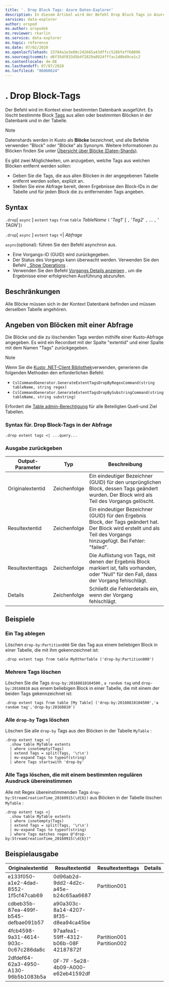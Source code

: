 ```yaml
---
title: '. Drop Block Tags: Azure Daten-Explorer'
description: In diesem Artikel wird der Befehl Drop Block Tags in Azure Daten-Explorer beschrieben.
services: data-explorer
author: orspod
ms.author: orspodek
ms.reviewer: rkarlin
ms.service: data-explorer
ms.topic: reference
ms.date: 07/02/2020
ms.openlocfilehash: 23784a1e3e00c242665a43dffcc528bfeff68896
ms.sourcegitcommit: d6f35df833d5b4f2829a8924fffac1d0b49ce1c2
ms.contentlocale: de-DE
ms.lasthandoff: 07/07/2020
ms.locfileid: "86060624"
---
```

# <a name="drop-extent-tags"></a>. Drop Block-Tags

Der Befehl wird im Kontext einer bestimmten Datenbank ausgeführt. Es löscht bestimmte Block [Tags](extents-overview.md#extent-tagging) aus allen oder bestimmten Blöcken in der Datenbank und in der Tabelle.  

> [!NOTE]
> Datenshards werden in Kusto als **Blöcke** bezeichnet, und alle Befehle verwenden "Block" oder "Blöcke" als Synonym.
> Weitere Informationen zu Blöcken finden Sie unter [Übersicht über Blöcke (Daten-Shards)](extents-overview.md).

Es gibt zwei Möglichkeiten, um anzugeben, welche Tags aus welchen Blöcken entfernt werden sollen:

* Geben Sie die Tags, die aus allen Blöcken in der angegebenen Tabelle entfernt werden sollen, explizit an.
* Stellen Sie eine Abfrage bereit, deren Ergebnisse den Block-IDs in der Tabelle und für jeden Block die zu entfernenden Tags angeben.

## <a name="syntax"></a>Syntax

`.drop`[ `async` ] `extent` `tags` `from` `table` *TableName* `(` '*Tag1*' [ `,` '*Tag2*' `,` ... `,` ' *TAGN*']`)`

`.drop`[ `async` ] `extent` `tags`  <|  *Abfrage*

`async`(optional): führen Sie den Befehl asynchron aus.
   * Eine Vorgangs-ID (GUID) wird zurückgegeben.
   * Der Status des Vorgangs kann überwacht werden. Verwenden Sie den Befehl [. Show Operations](operations.md#show-operations) .
   * Verwenden Sie den Befehl [Vorgangs Details anzeigen](operations.md#show-operation-details) , um die Ergebnisse einer erfolgreichen Ausführung abzurufen.

## <a name="restrictions"></a>Beschränkungen

Alle Blöcke müssen sich in der Kontext Datenbank befinden und müssen derselben Tabelle angehören.

## <a name="specify-extents-with-a-query"></a>Angeben von Blöcken mit einer Abfrage

Die Blöcke und die zu löschenden Tags werden mithilfe einer Kusto-Abfrage angegeben. Es wird ein Recordset mit der Spalte "extentid" und einer Spalte mit dem Namen "Tags" zurückgegeben.

> [!NOTE]
> Wenn Sie die [Kusto .NET-Client Bibliothek](../api/netfx/about-kusto-data.md)verwenden, generieren die folgenden Methoden den erforderlichen Befehl:
> * `CslCommandGenerator.GenerateExtentTagsDropByRegexCommand(string tableName, string regex)`
> * `CslCommandGenerator.GenerateExtentTagsDropBySubstringCommand(string tableName, string substring)`

Erfordert die [Table admin-Berechtigung](../management/access-control/role-based-authorization.md) für alle Beteiligten Quell-und Ziel Tabellen.

### <a name="syntax-for-drop-extent-tags-in-query"></a>Syntax für. Drop Block-Tags in der Abfrage

```kusto 
.drop extent tags <| ...query...
```

### <a name="return-output"></a>Ausgabe zurückgeben

Output-Parameter |Typ |Beschreibung 
---|---|---
Originalextentid |Zeichenfolge |Ein eindeutiger Bezeichner (GUID) für den ursprünglichen Block, dessen Tags geändert wurden. Der Block wird als Teil des Vorgangs gelöscht.
Resultextentid |Zeichenfolge |Ein eindeutiger Bezeichner (GUID) für den Ergebnis Block, der Tags geändert hat. Der Block wird erstellt und als Teil des Vorgangs hinzugefügt. Bei Fehler: "failed".
Resultextenttags |Zeichenfolge |Die Auflistung von Tags, mit denen der Ergebnis Block markiert ist, falls vorhanden, oder "Null" für den Fall, dass der Vorgang fehlschlägt.
Details |Zeichenfolge |Schließt die Fehlerdetails ein, wenn der Vorgang fehlschlägt.

## <a name="examples"></a>Beispiele

### <a name="drop-one-tag"></a>Ein Tag ablegen

Löschen `drop-by:Partition000` Sie das Tag aus einem beliebigen Block in einer Tabelle, die mit ihm gekennzeichnet ist:

```kusto
.drop extent tags from table MyOtherTable ('drop-by:Partition000')
```

### <a name="drop-several-tags"></a>Mehrere Tags löschen

Löschen Sie die Tags `drop-by:20160810104500` , `a random tag` und `drop-by:20160810` aus einem beliebigen Block in einer Tabelle, die mit einem der beiden Tags gekennzeichnet ist:

```kusto
.drop extent tags from table [My Table] ('drop-by:20160810104500','a random tag','drop-by:20160810')
```

### <a name="drop-all-drop-by-tags"></a>Alle `drop-by` Tags löschen 

Löschen Sie alle `drop-by` Tags aus den Blöcken in der Tabelle `MyTable` :

```kusto
.drop extent tags <| 
  .show table MyTable extents 
  | where isnotempty(Tags)
  | extend Tags = split(Tags, '\r\n') 
  | mv-expand Tags to typeof(string)
  | where Tags startswith 'drop-by'
```

### <a name="drop-all-tags-matching-specific-regex"></a>Alle Tags löschen, die mit einem bestimmten regulären Ausdruck übereinstimmen 

Alle mit Regex übereinstimmenden Tags `drop-by:StreamCreationTime_20160915(\d{6})` aus Blöcken in der Tabelle löschen `MyTable` :

```kusto
.drop extent tags <| 
  .show table MyTable extents 
  | where isnotempty(Tags)
  | extend Tags = split(Tags, '\r\n')
  | mv-expand Tags to typeof(string)
  | where Tags matches regex @"drop-by:StreamCreationTime_20160915(\d{6})"
```

## <a name="sample-output"></a>Beispielausgabe

|Originalextentid |Resultextentid | Resultextenttags | Details
|---|---|---|---
|e133f050-a1e2-4dad-8552-1f5cf47cab69 |0d96ab2d-9dd2-4d2c-a45e-b24c65aa6687 | Partition001 |
|cdbeb35b-87ea-499f-b545-defbae091b57 |a90a303c-8a14-4207-8f35-d8ea94ca45be | |
|4fcb4598-9a31-4614-903c-0c67c286da8c |97aafea1-59ff-4312-b06b-08F 42187872f | Partition001 Partition002 |
|2dfdef64-62a3-4950-A130-96b5b1083b5a |0F-7F -5e28-4b09-A000-e62eb41592df | |
